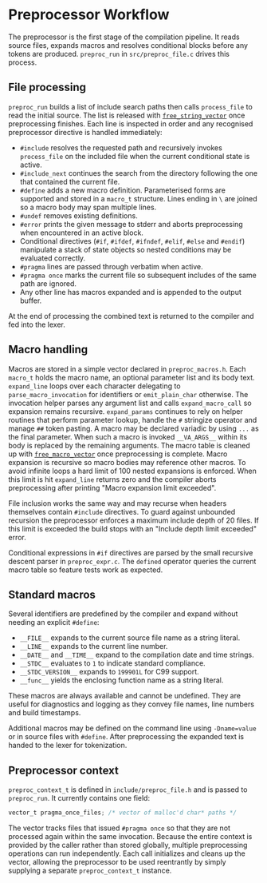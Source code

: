 # Preprocessor Workflow

The preprocessor is the first stage of the compilation pipeline.  It reads
source files, expands macros and resolves conditional blocks before any tokens
are produced.  `preproc_run` in `src/preproc_file.c` drives this process.

## File processing

`preproc_run` builds a list of include search paths then calls `process_file` to
read the initial source.  The list is released with [`free_string_vector`](memory_helpers.md) once preprocessing finishes.  Each line is inspected in order and any recognised
preprocessor directive is handled immediately:

- `#include` resolves the requested path and recursively invokes `process_file`
  on the included file when the current conditional state is active.
- `#include_next` continues the search from the directory following the one
  that contained the current file.
- `#define` adds a new macro definition.  Parameterised forms are supported and
  stored in a `macro_t` structure.  Lines ending in `\` are joined so a macro
  body may span multiple lines.
- `#undef` removes existing definitions.
- `#error` prints the given message to stderr and aborts preprocessing when
  encountered in an active block.
- Conditional directives (`#if`, `#ifdef`, `#ifndef`, `#elif`, `#else` and
  `#endif`) manipulate a stack of state objects so nested conditions may be
  evaluated correctly.
- `#pragma` lines are passed through verbatim when active.
- `#pragma once` marks the current file so subsequent includes of the same
  path are ignored.
- Any other line has macros expanded and is appended to the output buffer.

At the end of processing the combined text is returned to the compiler and fed
into the lexer.

## Macro handling

Macros are stored in a simple vector declared in `preproc_macros.h`.  Each
`macro_t` holds the macro name, an optional parameter list and its body text.
`expand_line` loops over each character delegating to `parse_macro_invocation`
for identifiers or `emit_plain_char` otherwise.  The invocation helper parses
any argument list and calls `expand_macro_call` so expansion remains recursive.
`expand_params` continues to rely on helper routines that perform parameter
lookup, handle the `#` stringize operator and manage `##` token pasting.  A
macro may be declared variadic by using `...` as the final parameter.  When such
a macro is invoked `__VA_ARGS__` within its body is replaced by the remaining
arguments.
The macro table is cleaned up with [`free_macro_vector`](memory_helpers.md) once preprocessing is complete.
Macro expansion is recursive so macro bodies may reference other macros. To
avoid infinite loops a hard limit of 100 nested expansions is enforced.  When
this limit is hit `expand_line` returns zero and the compiler aborts
preprocessing after printing "Macro expansion limit exceeded".

File inclusion works the same way and may recurse when headers themselves
contain `#include` directives.  To guard against unbounded recursion the
preprocessor enforces a maximum include depth of 20 files.  If this limit is
exceeded the build stops with an "Include depth limit exceeded" error.

Conditional expressions in `#if` directives are parsed by the small recursive
descent parser in `preproc_expr.c`.  The `defined` operator queries the current
macro table so feature tests work as expected.

## Standard macros

Several identifiers are predefined by the compiler and expand without needing
an explicit `#define`:

- `__FILE__` expands to the current source file name as a string literal.
- `__LINE__` expands to the current line number.
- `__DATE__` and `__TIME__` expand to the compilation date and time strings.
- `__STDC__` evaluates to `1` to indicate standard compliance.
- `__STDC_VERSION__` expands to `199901L` for C99 support.
- `__func__` yields the enclosing function name as a string literal.

These macros are always available and cannot be undefined. They are useful for
diagnostics and logging as they convey file names, line numbers and build
timestamps.

Additional macros may be defined on the command line using `-Dname=value` or in
source files with `#define`. After preprocessing the expanded text is handed to
the lexer for tokenization.
## Preprocessor context

`preproc_context_t` is defined in `include/preproc_file.h` and is passed to `preproc_run`. It currently contains one field:

```c
vector_t pragma_once_files; /* vector of malloc'd char* paths */
```

The vector tracks files that issued `#pragma once` so that they are not
processed again within the same invocation. Because the entire context is
provided by the caller rather than stored globally, multiple preprocessing
operations can run independently. Each call initializes and cleans up the
vector, allowing the preprocessor to be used reentrantly by simply
supplying a separate `preproc_context_t` instance.

